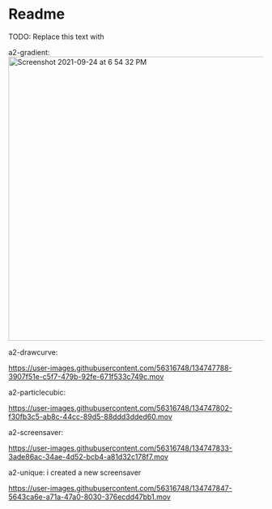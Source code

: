 # Readme

TODO: Replace this text with

a2-gradient:
<img width="560" alt="Screenshot 2021-09-24 at 6 54 32 PM" src="https://user-images.githubusercontent.com/56316748/134747762-e374ebc5-45ff-4050-8ee1-0db8442e944c.png">

a2-drawcurve:



https://user-images.githubusercontent.com/56316748/134747788-3907f51e-c5f7-479b-92fe-671f533c749c.mov


a2-particlecubic:


https://user-images.githubusercontent.com/56316748/134747802-f30fb3c5-ab8c-44cc-89d5-88ddd3dded60.mov



a2-screensaver:



https://user-images.githubusercontent.com/56316748/134747833-3ade86ac-34ae-4d52-bcb4-a81d32c178f7.mov



a2-unique:
i created a new screensaver


https://user-images.githubusercontent.com/56316748/134747847-5643ca6e-a71a-47a0-8030-376ecdd47bb1.mov


